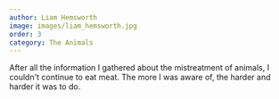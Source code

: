 ```yaml
---
author: Liam Hemsworth
image: images/liam_hemsworth.jpg
order: 3
category: The Animals 
---
```


After all the information I gathered about the mistreatment of animals, I couldn't continue to eat meat. The more I was aware of, the harder and harder it was to do.
